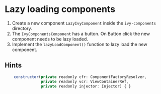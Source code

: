# Lazy loading components
1. Create a new component `LazyIvyComponent` inside the `ivy-components` directory.
2. The `IvyComponentsComponent` has a button. On Button click the new component needs to be lazy loaded.  
3. Implement the `lazyLoadComponent()` function to lazy load the new component.

## Hints

```javascript
    constructor(private readonly cfr: ComponentFactoryResolver,
                private readonly vcr: ViewContainerRef,
                private readonly injector: Injector) { }
```


